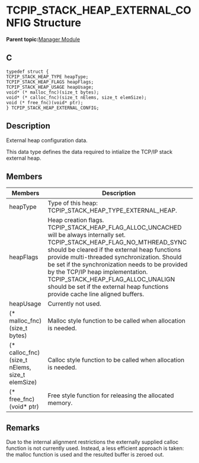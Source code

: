 # TCPIP\_STACK\_HEAP\_EXTERNAL\_CONFIG Structure

**Parent topic:**[Manager Module](GUID-B37C4F4C-DC2D-48D9-9909-AACBA987B57A.md)

## C

```
typedef struct {
TCPIP_STACK_HEAP_TYPE heapType;
TCPIP_STACK_HEAP_FLAGS heapFlags;
TCPIP_STACK_HEAP_USAGE heapUsage;
void* (* malloc_fnc)(size_t bytes);
void* (* calloc_fnc)(size_t nElems, size_t elemSize);
void (* free_fnc)(void* ptr);
} TCPIP_STACK_HEAP_EXTERNAL_CONFIG;
```

## Description

External heap configuration data.

This data type defines the data required to intialize the TCP/IP stack external heap.

## Members

|Members|Description|
|-------|-----------|
|heapType|Type of this heap: TCPIP\_STACK\_HEAP\_TYPE\_EXTERNAL\_HEAP.|
|heapFlags|Heap creation flags. TCPIP\_STACK\_HEAP\_FLAG\_ALLOC\_UNCACHED will be always internally set. TCPIP\_STACK\_HEAP\_FLAG\_NO\_MTHREAD\_SYNC should be cleared if the external heap functions provide multi-threaded synchronization. Should be set if the synchronization needs to be provided by the TCP/IP heap implementation. TCPIP\_STACK\_HEAP\_FLAG\_ALLOC\_UNALIGN should be set if the external heap functions provide cache line aligned buffers.|
|heapUsage|Currently not used.|
|\(\* malloc\_fnc\)\(size\_t bytes\)|Malloc style function to be called when allocation is needed.|
|\(\* calloc\_fnc\)\(size\_t nElems, size\_t elemSize\)|Calloc style function to be called when allocation is needed.|
|\(\* free\_fnc\)\(void\* ptr\)|Free style function for releasing the allocated memory.|

## Remarks

Due to the internal alignment restrictions the externally supplied calloc function is not currently used. Instead, a less efficient approach is taken: the malloc function is used and the resulted buffer is zeroed out.

